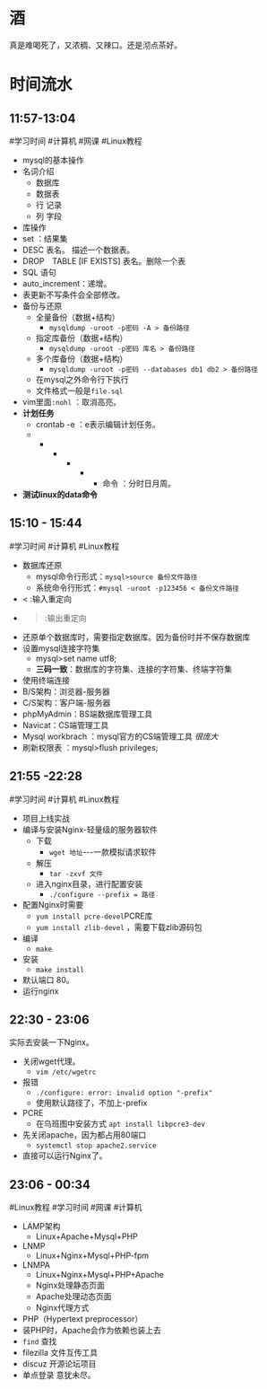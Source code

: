 # 酒
真是难喝死了，又浓稠、又辣口。还是沏点茶好。
# 时间流水
## 11:57-13:04
 #学习时间 #计算机 #网课 #Linux教程
- mysql的基本操作
- 名词介绍
	- 数据库
	- 数据表
	- 行 记录
	- 列 字段
- 库操作
- set ：结果集
- DESC 表名。 描述一个数据表。
- DROP　TABLE [IF EXISTS] 表名。删除一个表
- SQL 语句
- auto_increment：递增。
- 表更新不写条件会全部修改。
- 备份与还原
	- 全量备份（数据+结构）
		- `mysqldump -uroot -p密码 -A > 备份路径`
	- 指定库备份（数据+结构）
		- `mysqldump -uroot -p密码 库名 > 备份路径`
	- 多个库备份（数据+结构）
		- `mysqldump -uroot -p密码 --databases db1 db2 > 备份路径`
	- 在mysql之外命令行下执行
	- 文件格式一般是`file.sql`
- vim里面`:nohl` ：取消高亮。
- **计划任务**
	- crontab -e ：e表示编辑计划任务。
	-  * * * * * 命令 ：分时日月周。
- **测试linux的data命令**
## 15:10 - 15:44
#学习时间 #计算机 #Linux教程 
- 数据库还原
	- mysql命令行形式：`mysql>source 备份文件路径`
	- 系统命令行形式：`#mysql -uroot -p123456 < 备份文件路径`
- < :输入重定向 
- > :输出重定向
- 还原单个数据库时，需要指定数据库。因为备份时并不保存数据库
- 设置mysql连接字符集
	- mysql>set name utf8;
	- **三码一致**：数据库的字符集、连接的字符集、终端字符集
- 使用终端连接
- B/S架构：浏览器-服务器
- C/S架构：客户端-服务器
- phpMyAdmin：BS端数据库管理工具
- Navicat：CS端管理工具
- Mysql workbrach ：mysql官方的CS端管理工具 *很庞大*
- 刷新权限表 ：mysql>flush privileges;
## 21:55 -22:28
#学习时间 #计算机 #Linux教程 
- 项目上线实战
- 编译与安装Nginx-轻量级的服务器软件
	- 下载
		- `wget 地址`---一款模拟请求软件
	- 解压
		- `tar -zxvf 文件`
	- 进入nginx目录，进行配置安装
		- `./configure --prefix = 路径`
- 配置Nginx时需要
	- `yum install pcre-devel`PCRE库
	- `yum install zlib-devel` ，需要下载zlib源码包
- 编译
	- `make`
- 安装
	- `make install`
- 默认端口 80。
- 运行nginx
## 22:30 - 23:06
实际去安装一下Nginx。
- 关闭wget代理。
	- `vim /etc/wgetrc`
- 报错
	- `./configure: error: invalid option "-prefix"`
	- 使用默认路径了，不加上-prefix
- PCRE
	- 在乌班图中安装方式 `apt install libpcre3-dev`
- 先关闭apache，因为都占用80端口
	- `systemctl stop apache2.service`
- 直接可以运行Nginx了。
## 23:06 - 00:34
#Linux教程 #学习时间 #网课 #计算机  
- LAMP架构
	- Linux+Apache+Mysql+PHP
- LNMP
	- Linux+Nginx+Mysql+PHP-fpm
- LNMPA
	- Linux+Nginx+Mysql+PHP+Apache
	- Nginx处理静态页面
	- Apache处理动态页面
	- Nginx代理方式
- PHP（Hypertext preprocessor）
- 装PHP时，Apache会作为依赖也装上去
- `find` 查找
- filezilla 文件互传工具
- discuz 开源论坛项目
- 单点登录
意犹未尽。

